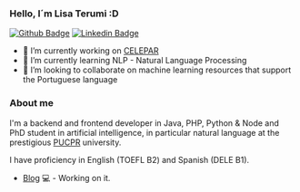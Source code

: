 ### Hello, I´m Lisa Terumi :D

<!--
**lisaterumi/lisaterumi** is a ✨ _special_ ✨ repository because its `README.md` (this file) appears on your GitHub profile.
-->
[![Github Badge](https://img.shields.io/badge/-Github-000?style=flat-square&logo=Github&logoColor=white&link=https://github.com/lisaterumi)](https://github.com/lisaterumi/meus-projetos)
[![Linkedin Badge](https://img.shields.io/badge/-LinkedIn-blue?style=flat-square&logo=Linkedin&logoColor=white&link=https://www.linkedin.com/in/elisa-terumi-rubel-schneider/)](https://www.linkedin.com/in/elisa-terumi-rubel-schneider/)

- 🔭 I’m currently working on [CELEPAR](http://www.celepar.pr.gov.br/)
- 🌱 I’m currently learning NLP - Natural Language Processing
- 👯 I’m looking to collaborate on machine learning resources that support the Portuguese language

### About me
I'm a backend and frontend developer in Java, PHP, Python & Node and PhD student in artificial intelligence, in particular natural language at the prestigious  [PUCPR](https://www.pucpr.br/) university.

I have proficiency in English (TOEFL B2) and Spanish (DELE B1).

- [Blog](https://lisa-terumi.medium.com/) 💻 - Working on it.
